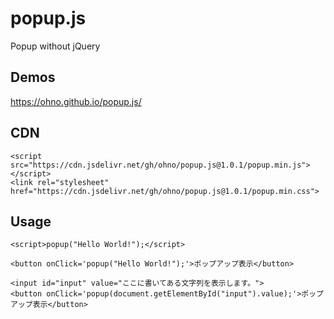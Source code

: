 # popup.js
Popup without jQuery

## Demos
https://ohno.github.io/popup.js/

## CDN
```
<script src="https://cdn.jsdelivr.net/gh/ohno/popup.js@1.0.1/popup.min.js"></script>
<link rel="stylesheet" href="https://cdn.jsdelivr.net/gh/ohno/popup.js@1.0.1/popup.min.css">
```

## Usage

```
<script>popup("Hello World!");</script>
```

```
<button onClick='popup("Hello World!");'>ポップアップ表示</button>
```

```
<input id="input" value="ここに書いてある文字列を表示します。">
<button onClick='popup(document.getElementById("input").value);'>ポップアップ表示</button>
```
